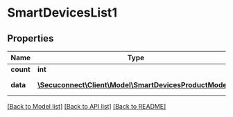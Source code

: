 # SmartDevicesList1

## Properties
Name | Type | Description | Notes
------------ | ------------- | ------------- | -------------
**count** | **int** | Number of existing smart devices | 
**data** | [**\Secuconnect\Client\Model\SmartDevicesProductModel[]**](SmartDevicesProductModel.md) | GET Smart/Devices/{smartDeviceId}/routing/type/{type} | 

[[Back to Model list]](../README.md#documentation-for-models) [[Back to API list]](../README.md#documentation-for-api-endpoints) [[Back to README]](../../README.md)


